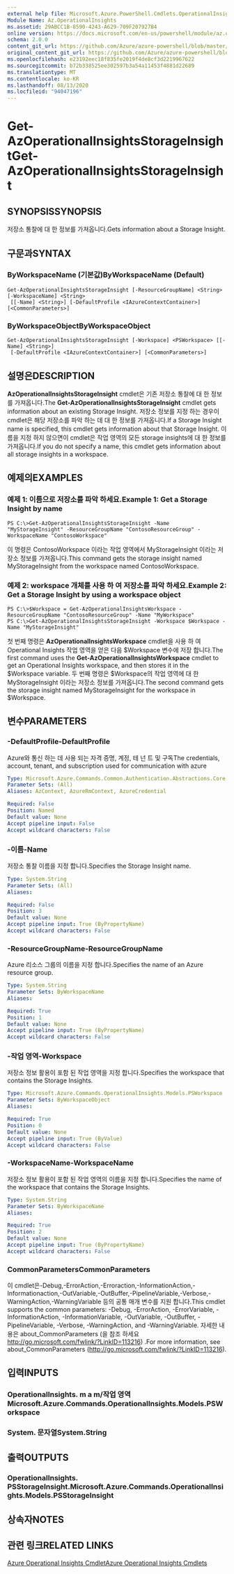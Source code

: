 ```yaml
---
external help file: Microsoft.Azure.PowerShell.Cmdlets.OperationalInsights.dll-Help.xml
Module Name: Az.OperationalInsights
ms.assetid: 29ABCC1B-8590-4243-A629-709F207927B4
online version: https://docs.microsoft.com/en-us/powershell/module/az.operationalinsights/get-azoperationalinsightsstorageinsight
schema: 2.0.0
content_git_url: https://github.com/Azure/azure-powershell/blob/master/src/OperationalInsights/OperationalInsights/help/Get-AzOperationalInsightsStorageInsight.md
original_content_git_url: https://github.com/Azure/azure-powershell/blob/master/src/OperationalInsights/OperationalInsights/help/Get-AzOperationalInsightsStorageInsight.md
ms.openlocfilehash: e23192eec18f835fe2019f4de8cf3d2219967622
ms.sourcegitcommit: b72b338525ee302597b3a54a11453f4881d22689
ms.translationtype: MT
ms.contentlocale: ko-KR
ms.lasthandoff: 08/13/2020
ms.locfileid: "94047196"
---
```

# <span data-ttu-id="26d60-101">Get-AzOperationalInsightsStorageInsight</span><span class="sxs-lookup"><span data-stu-id="26d60-101">Get-AzOperationalInsightsStorageInsight</span></span>

## <span data-ttu-id="26d60-102">SYNOPSIS</span><span class="sxs-lookup"><span data-stu-id="26d60-102">SYNOPSIS</span></span>
<span data-ttu-id="26d60-103">저장소 통찰에 대 한 정보를 가져옵니다.</span><span class="sxs-lookup"><span data-stu-id="26d60-103">Gets information about a Storage Insight.</span></span>

## <span data-ttu-id="26d60-104">구문과</span><span class="sxs-lookup"><span data-stu-id="26d60-104">SYNTAX</span></span>

### <span data-ttu-id="26d60-105">ByWorkspaceName (기본값)</span><span class="sxs-lookup"><span data-stu-id="26d60-105">ByWorkspaceName (Default)</span></span>
```
Get-AzOperationalInsightsStorageInsight [-ResourceGroupName] <String> [-WorkspaceName] <String>
 [[-Name] <String>] [-DefaultProfile <IAzureContextContainer>] [<CommonParameters>]
```

### <span data-ttu-id="26d60-106">ByWorkspaceObject</span><span class="sxs-lookup"><span data-stu-id="26d60-106">ByWorkspaceObject</span></span>
```
Get-AzOperationalInsightsStorageInsight [-Workspace] <PSWorkspace> [[-Name] <String>]
 [-DefaultProfile <IAzureContextContainer>] [<CommonParameters>]
```

## <span data-ttu-id="26d60-107">설명은</span><span class="sxs-lookup"><span data-stu-id="26d60-107">DESCRIPTION</span></span>
<span data-ttu-id="26d60-108">**AzOperationalInsightsStorageInsight** cmdlet은 기존 저장소 통찰에 대 한 정보를 가져옵니다.</span><span class="sxs-lookup"><span data-stu-id="26d60-108">The **Get-AzOperationalInsightsStorageInsight** cmdlet gets information about an existing Storage Insight.</span></span>
<span data-ttu-id="26d60-109">저장소 정보를 지정 하는 경우이 cmdlet은 해당 저장소를 파악 하는 데 대 한 정보를 가져옵니다.</span><span class="sxs-lookup"><span data-stu-id="26d60-109">If a Storage Insight name is specified, this cmdlet gets information about that Storage Insight.</span></span>
<span data-ttu-id="26d60-110">이름을 지정 하지 않으면이 cmdlet은 작업 영역의 모든 storage insights에 대 한 정보를 가져옵니다.</span><span class="sxs-lookup"><span data-stu-id="26d60-110">If you do not specify a name, this cmdlet gets information about all storage insights in a workspace.</span></span>

## <span data-ttu-id="26d60-111">예제의</span><span class="sxs-lookup"><span data-stu-id="26d60-111">EXAMPLES</span></span>

### <span data-ttu-id="26d60-112">예제 1: 이름으로 저장소를 파악 하세요.</span><span class="sxs-lookup"><span data-stu-id="26d60-112">Example 1: Get a Storage Insight by name</span></span>
```
PS C:\>Get-AzOperationalInsightsStorageInsight -Name "MyStorageInsight" -ResourceGroupName "ContosoResourceGroup" -WorkspaceName "ContosoWorkspace"
```

<span data-ttu-id="26d60-113">이 명령은 ContosoWorkspace 이라는 작업 영역에서 MyStorageInsight 이라는 저장소 정보를 가져옵니다.</span><span class="sxs-lookup"><span data-stu-id="26d60-113">This command gets the storage insight named MyStorageInsight from the workspace named ContosoWorkspace.</span></span>

### <span data-ttu-id="26d60-114">예제 2: workspace 개체를 사용 하 여 저장소를 파악 하세요.</span><span class="sxs-lookup"><span data-stu-id="26d60-114">Example 2: Get a Storage Insight by using a workspace object</span></span>
```
PS C:\>$Workspace = Get-AzOperationalInsightsWorkspace -ResourceGroupName "ContosoResourceGroup" -Name "MyWorkspace"
PS C:\>Get-AzOperationalInsightsStorageInsight -Workspace $Workspace -Name "MyStorageInsight"
```

<span data-ttu-id="26d60-115">첫 번째 명령은 **AzOperationalInsightsWorkspace** cmdlet을 사용 하 여 Operational Insights 작업 영역을 얻은 다음 $Workspace 변수에 저장 합니다.</span><span class="sxs-lookup"><span data-stu-id="26d60-115">The first command uses the **Get-AzOperationalInsightsWorkspace** cmdlet to get an Operational Insights workspace, and then stores it in the $Workspace variable.</span></span>
<span data-ttu-id="26d60-116">두 번째 명령은 $Workspace의 작업 영역에 대 한 MyStorageInsight 이라는 저장소 정보를 가져옵니다.</span><span class="sxs-lookup"><span data-stu-id="26d60-116">The second command gets the storage insight named MyStorageInsight for the workspace in $Workspace.</span></span>

## <span data-ttu-id="26d60-117">변수</span><span class="sxs-lookup"><span data-stu-id="26d60-117">PARAMETERS</span></span>

### <span data-ttu-id="26d60-118">-DefaultProfile</span><span class="sxs-lookup"><span data-stu-id="26d60-118">-DefaultProfile</span></span>
<span data-ttu-id="26d60-119">Azure와 통신 하는 데 사용 되는 자격 증명, 계정, 테 넌 트 및 구독</span><span class="sxs-lookup"><span data-stu-id="26d60-119">The credentials, account, tenant, and subscription used for communication with azure</span></span>

```yaml
Type: Microsoft.Azure.Commands.Common.Authentication.Abstractions.Core.IAzureContextContainer
Parameter Sets: (All)
Aliases: AzContext, AzureRmContext, AzureCredential

Required: False
Position: Named
Default value: None
Accept pipeline input: False
Accept wildcard characters: False
```

### <span data-ttu-id="26d60-120">-이름</span><span class="sxs-lookup"><span data-stu-id="26d60-120">-Name</span></span>
<span data-ttu-id="26d60-121">저장소 통찰 이름을 지정 합니다.</span><span class="sxs-lookup"><span data-stu-id="26d60-121">Specifies the Storage Insight name.</span></span>

```yaml
Type: System.String
Parameter Sets: (All)
Aliases:

Required: False
Position: 3
Default value: None
Accept pipeline input: True (ByPropertyName)
Accept wildcard characters: False
```

### <span data-ttu-id="26d60-122">-ResourceGroupName</span><span class="sxs-lookup"><span data-stu-id="26d60-122">-ResourceGroupName</span></span>
<span data-ttu-id="26d60-123">Azure 리소스 그룹의 이름을 지정 합니다.</span><span class="sxs-lookup"><span data-stu-id="26d60-123">Specifies the name of an Azure resource group.</span></span>

```yaml
Type: System.String
Parameter Sets: ByWorkspaceName
Aliases:

Required: True
Position: 1
Default value: None
Accept pipeline input: True (ByPropertyName)
Accept wildcard characters: False
```

### <span data-ttu-id="26d60-124">-작업 영역</span><span class="sxs-lookup"><span data-stu-id="26d60-124">-Workspace</span></span>
<span data-ttu-id="26d60-125">저장소 정보 활용이 포함 된 작업 영역을 지정 합니다.</span><span class="sxs-lookup"><span data-stu-id="26d60-125">Specifies the workspace that contains the Storage Insights.</span></span>

```yaml
Type: Microsoft.Azure.Commands.OperationalInsights.Models.PSWorkspace
Parameter Sets: ByWorkspaceObject
Aliases:

Required: True
Position: 0
Default value: None
Accept pipeline input: True (ByValue)
Accept wildcard characters: False
```

### <span data-ttu-id="26d60-126">-WorkspaceName</span><span class="sxs-lookup"><span data-stu-id="26d60-126">-WorkspaceName</span></span>
<span data-ttu-id="26d60-127">저장소 정보 활용이 포함 된 작업 영역의 이름을 지정 합니다.</span><span class="sxs-lookup"><span data-stu-id="26d60-127">Specifies the name of the workspace that contains the Storage Insights.</span></span>

```yaml
Type: System.String
Parameter Sets: ByWorkspaceName
Aliases:

Required: True
Position: 2
Default value: None
Accept pipeline input: True (ByPropertyName)
Accept wildcard characters: False
```

### <span data-ttu-id="26d60-128">CommonParameters</span><span class="sxs-lookup"><span data-stu-id="26d60-128">CommonParameters</span></span>
<span data-ttu-id="26d60-129">이 cmdlet은-Debug,-ErrorAction,-Erroraction,-InformationAction,-Informationaction,-OutVariable,-OutBuffer,-PipelineVariable,-Verbose,-WarningAction,-WarningVariable 등의 공통 매개 변수를 지원 합니다.</span><span class="sxs-lookup"><span data-stu-id="26d60-129">This cmdlet supports the common parameters: -Debug, -ErrorAction, -ErrorVariable, -InformationAction, -InformationVariable, -OutVariable, -OutBuffer, -PipelineVariable, -Verbose, -WarningAction, and -WarningVariable.</span></span> <span data-ttu-id="26d60-130">자세한 내용은 about_CommonParameters (을 참조 하세요 http://go.microsoft.com/fwlink/?LinkID=113216) .</span><span class="sxs-lookup"><span data-stu-id="26d60-130">For more information, see about_CommonParameters (http://go.microsoft.com/fwlink/?LinkID=113216).</span></span>

## <span data-ttu-id="26d60-131">입력</span><span class="sxs-lookup"><span data-stu-id="26d60-131">INPUTS</span></span>

### <span data-ttu-id="26d60-132">OperationalInsights. m a m/작업 영역</span><span class="sxs-lookup"><span data-stu-id="26d60-132">Microsoft.Azure.Commands.OperationalInsights.Models.PSWorkspace</span></span>

### <span data-ttu-id="26d60-133">System. 문자열</span><span class="sxs-lookup"><span data-stu-id="26d60-133">System.String</span></span>

## <span data-ttu-id="26d60-134">출력</span><span class="sxs-lookup"><span data-stu-id="26d60-134">OUTPUTS</span></span>

### <span data-ttu-id="26d60-135">OperationalInsights. PSStorageInsight.</span><span class="sxs-lookup"><span data-stu-id="26d60-135">Microsoft.Azure.Commands.OperationalInsights.Models.PSStorageInsight</span></span>

## <span data-ttu-id="26d60-136">상속자</span><span class="sxs-lookup"><span data-stu-id="26d60-136">NOTES</span></span>

## <span data-ttu-id="26d60-137">관련 링크</span><span class="sxs-lookup"><span data-stu-id="26d60-137">RELATED LINKS</span></span>

[<span data-ttu-id="26d60-138">Azure Operational Insights Cmdlet</span><span class="sxs-lookup"><span data-stu-id="26d60-138">Azure Operational Insights Cmdlets</span></span>](/powershell/module/az.operationalinsights)


